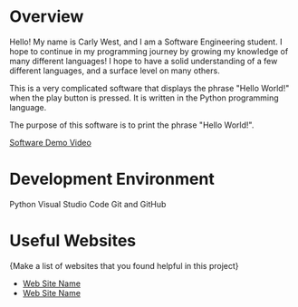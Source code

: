 # Overview

Hello! My name is Carly West, and I am a Software Engineering student. I hope to continue in my programming journey by growing my knowledge of many different languages! I hope to have a solid understanding of a few different languages, and a surface level on many others.

This is a very complicated software that displays the phrase "Hello World!" when the play button is pressed. It is written in the Python programming language.

The purpose of this software is to print the phrase "Hello World!". 

[Software Demo Video](http://youtube.link.goes.here)

# Development Environment

Python
Visual Studio Code
Git and GitHub

# Useful Websites

{Make a list of websites that you found helpful in this project}
* [Web Site Name](http://url.link.goes.here)
* [Web Site Name](http://url.link.goes.here)